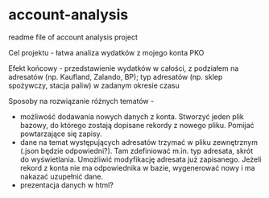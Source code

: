 # account-analysis

readme file of account analysis project

Cel projektu - łatwa analiza wydatków z mojego konta PKO

Efekt końcowy - przedstawienie wydatków w całości, z podziałem na adresatów (np. Kaufland, Zalando, BP); typ adresatów (np. sklep spożywczy, stacja paliw) w zadanym okresie czasu

Sposoby na rozwiązanie różnych tematów - 

  - możliwość dodawania nowych danych z konta. Stworzyć jeden plik bazowy, do którego zostają dopisane rekordy z nowego pliku. Pomijać powtarzające się zapisy.
  - dane na temat występujących adresatów trzymać w pliku zewnętrznym (.json będzie odpowiedni?). Tam zdefiniować m.in. typ adresata, skrót do wyświetlania. Umożliwić modyfikację    adresata już zapisanego. Jeżeli rekord z konta nie ma odpowiednika w bazie, wygenerować nowy i ma nakazać uzupełnić dane.
  - prezentacja danych w html?
